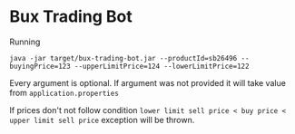 # Bux Trading Bot

Running

`java -jar target/bux-trading-bot.jar --productId=sb26496 --buyingPrice=123 --upperLimitPrice=124 --lowerLimitPrice=122`

Every argument is optional. If argument was not provided it will take value from `application.properties`

If prices don't not follow condition `lower limit sell price < buy price < upper limit sell price` exception will be thrown.

